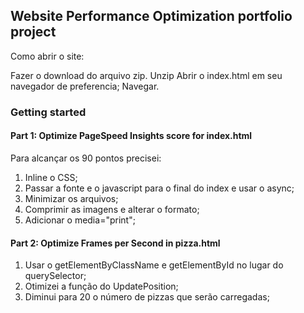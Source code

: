 ## Website Performance Optimization portfolio project

Como abrir o site:

Fazer o download do arquivo zip.
Unzip 
Abrir o index.html em seu navegador de preferencia;
Navegar.

### Getting started

#### Part 1: Optimize PageSpeed Insights score for index.html

Para alcançar os 90 pontos precisei:

1. Inline o CSS;
2. Passar a fonte e o javascript para o final do index e usar o async;
3. Minimizar os arquivos;
4. Comprimir as imagens e alterar o formato;
5. Adicionar o media="print";



#### Part 2: Optimize Frames per Second in pizza.html

1. Usar o getElementByClassName e getElementById no lugar do querySelector;
2. Otimizei a função do UpdatePosition;
3. Diminui para 20 o número de pizzas que serão carregadas;

